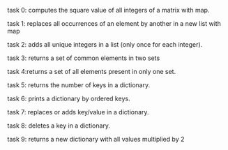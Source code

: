 task 0: computes the square value of all integers of a matrix with map.

task 1: replaces all occurrences of an element by another in a new list with map

task 2: adds all unique integers in a list (only once for each integer).

task 3: returns a set of common elements in two sets

task 4:returns a set of all elements present in only one set.

task 5: returns the number of keys in a dictionary.

task 6: prints a dictionary by ordered keys.

task 7: replaces or adds key/value in a dictionary.

task 8: deletes a key in a dictionary.

task 9: returns a new dictionary with all values multiplied by 2